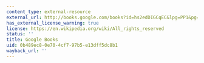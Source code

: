```yaml
---
content_type: external-resource
external_url: http://books.google.com/books?id=hs2edDIGCqEC&lpg=PP1&pg=PA256#v=onepage&q&f=false
has_external_license_warning: true
license: https://en.wikipedia.org/wiki/All_rights_reserved
status: ''
title: Google Books
uid: 0b489ec8-0e70-4cf7-97b5-e13dff5dc8b1
wayback_url: ''
---
```


